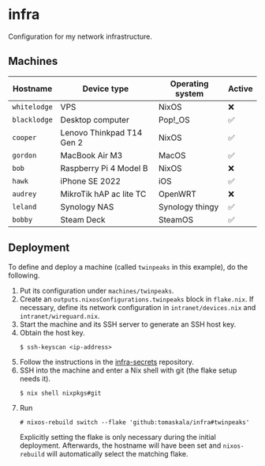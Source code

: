 # infra

Configuration for my network infrastructure.

## Machines

| Hostname | Device type | Operating system | Active |
| ------------ | ------------------------- | ---------------- | ------------------ |
| `whitelodge` | VPS | NixOS | :x: |
| `blacklodge` | Desktop computer | Pop!\_OS | :white_check_mark: |
| `cooper` | Lenovo Thinkpad T14 Gen 2 | NixOS | :white_check_mark: |
| `gordon` | MacBook Air M3 | MacOS | :white_check_mark: |
| `bob` | Raspberry Pi 4 Model B | NixOS | :x: |
| `hawk` | iPhone SE 2022 | iOS | :white_check_mark: |
| `audrey` | MikroTik hAP ac lite TC | OpenWRT | :x: |
| `leland` | Synology NAS | Synology thingy | :white_check_mark: |
| `bobby` | Steam Deck | SteamOS | :white_check_mark: |

## Deployment

To define and deploy a machine (called `twinpeaks` in this example), do the
following.

1. Put its configuration under `machines/twinpeaks`.
2. Create an `outputs.nixosConfigurations.twinpeaks` block in `flake.nix`. If
   necessary, define its network configuration in `intranet/devices.nix` and
   `intranet/wireguard.nix`.
3. Start the machine and its SSH server to generate an SSH host key.
4. Obtain the host key.
   ```
   $ ssh-keyscan <ip-address>
   ```
5. Follow the instructions in the
   [infra-secrets](https://github.com/tomaskala/infra-secrets) repository.
6. SSH into the machine and enter a Nix shell with git (the flake setup needs
   it).
   ```
   $ nix shell nixpkgs#git
   ```
7. Run
   ```
   # nixos-rebuild switch --flake 'github:tomaskala/infra#twinpeaks'
   ```
   Explicitly setting the flake is only necessary during the initial
   deployment. Afterwards, the hostname will have been set and `nixos-rebuild`
   will automatically select the matching flake.
